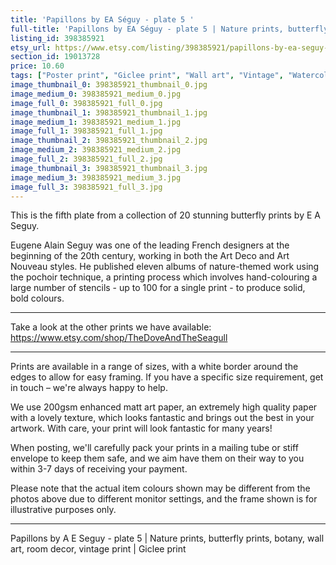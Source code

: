 ```yaml
---
title: 'Papillons by EA Séguy - plate 5 '
full-title: 'Papillons by EA Séguy - plate 5 | Nature prints, butterfly prints, botany, wall art, room decor, vintage print | Giclee print'
listing_id: 398385921
etsy_url: https://www.etsy.com/listing/398385921/papillons-by-ea-seguy-plate-5-o-nature?utm_source=site&utm_medium=api&utm_campaign=api
section_id: 19013728
price: 10.60
tags: ["Poster print", "Giclee print", "Wall art", "Vintage", "Watercolour", "Nature", "Botanical art", "Wildlife", "Nature print", "Butterfly print", "Butterfly art", "Butterfly poster", "Papillons"]
image_thumbnail_0: 398385921_thumbnail_0.jpg
image_medium_0: 398385921_medium_0.jpg
image_full_0: 398385921_full_0.jpg
image_thumbnail_1: 398385921_thumbnail_1.jpg
image_medium_1: 398385921_medium_1.jpg
image_full_1: 398385921_full_1.jpg
image_thumbnail_2: 398385921_thumbnail_2.jpg
image_medium_2: 398385921_medium_2.jpg
image_full_2: 398385921_full_2.jpg
image_thumbnail_3: 398385921_thumbnail_3.jpg
image_medium_3: 398385921_medium_3.jpg
image_full_3: 398385921_full_3.jpg
---
```

This is the fifth plate from a collection of 20 stunning butterfly prints by E A Seguy.

Eugene Alain Seguy was one of the leading French designers at the beginning of the 20th century, working in both the Art Deco and Art Nouveau styles. He published eleven albums of nature-themed work using the pochoir technique, a printing process which involves hand-colouring a large number of stencils - up to 100 for a single print -  to produce solid, bold colours.

---

Take a look at the other prints we have available: https://www.etsy.com/shop/TheDoveAndTheSeagull

---

Prints are available in a range of sizes, with a white border around the edges to allow for easy framing. If you have a specific size requirement, get in touch – we&#39;re always happy to help.

We use 200gsm enhanced matt art paper, an extremely high quality paper with a lovely texture, which looks fantastic and brings out the best in your artwork. With care, your print will look fantastic for many years!

When posting, we&#39;ll carefully pack your prints in a mailing tube or stiff envelope to keep them safe, and we aim have them on their way to you within 3-7 days of receiving your payment.

Please note that the actual item colours shown may be different from the photos above due to different monitor settings, and the frame shown is for illustrative purposes only.

---

Papillons by A E Seguy - plate 5 | Nature prints, butterfly prints, botany, wall art, room decor, vintage print | Giclee print
